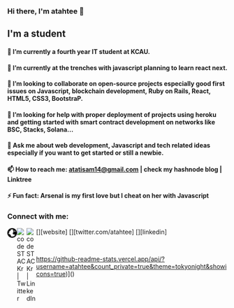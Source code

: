 ### Hi there, I'm atahtee 👋 


## I'm a student

#### 🔭 I’m currently a fourth year IT student at KCAU.
#### 🌱 I’m currently at the trenches with javascript planning to learn react next.
#### 👯 I’m looking to collaborate on open-source projects especially good first issues on Javascript, blockchain development, Ruby on Rails, React, HTML5, CSS3, BootstraP.
#### 🤔 I’m looking for help with proper deployment of projects using heroku and getting started with smart contract development on networks like BSC, Stacks, Solana...
#### 💬 Ask me about web development, Javascript and tech related ideas especially if you want to get started or still a newbie.
#### 📫 How to reach me: atatisam14@gmail.com | check my hashnode blog | Linktree
#### ⚡ Fun fact: Arsenal is my first love but I cheat on her with Javascript

### Connect with me:

[<img align="left" alt="codeSTACKr.com" width="22px" src="https://raw.githubusercontent.com/iconic/open-iconic/master/svg/globe.svg" />][website]
[<img align="left" alt="codeSTACKr | Twitter" width="22px" src="https://cdn.jsdelivr.net/npm/simple-icons@v3/icons/twitter.svg" />][twitter.com/atahtee]
[<img align="left" alt="codeSTACKr | LinkedIn" width="22px" src="https://cdn.jsdelivr.net/npm/simple-icons@v3/icons/linkedin.svg" />][linkedin]


<br />

https://github-readme-stats.vercel.app/api/?username=atahtee&count_private=true&theme=tokyonight&showicons=true)]()

